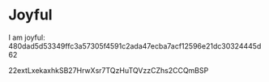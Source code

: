 # Joyful

I am joyful: 480dad5d53349ffc3a57305f4591c2ada47ecba7acf12596e21dc30324445d62


22extLxekaxhkSB27HrwXsr7TQzHuTQVzzCZhs2CCQmBSP